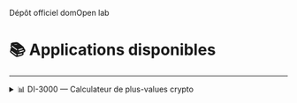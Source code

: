Dépôt officiel domOpen lab

# 📚 Applications disponibles

---

<details closed>

<summary>📊 DI-3000 — Calculateur de plus-values crypto</summary>

---

**DI-3000** est une interface locale pour :

- 📥 Charger un fichier CSV (testé avec : bitpanda)
- 🔁 Appliquer la méthode **FIFO** pour les ventes de crypto
- 🧾 Générer automatiquement les lignes fiscales du **formulaire 2086 (3N)**
- 📊 Simuler votre impôt via un **barème progressif modifiable**
- 📤 Exporter les résultats au format **CSV français**
- 👨‍💻 Accéder au **code source** depuis l’interface

---

<details closed>
<summary>Installation sous Windows 10-11</summary>

#### 🧰 1. Avoir d'installé Python 3.10+

1. Appuyez sur **Win + X** et choisissez **Terminal (administrateur)**.
2. Tapez cette commande pour télécharger et installer Python :
   ```powershell
   Start-Process "https://www.python.org/ftp/python/3.12.2/python-3.12.2-amd64.exe"
   ```

Pendant l'installation, cochez ✅ **"Add Python to PATH"**

---

#### 📁 2. Accéder au dossier de l'application

- Cliquez avec le **bouton droit** sur le dossier contenant `declarateur-d-impot-3000.py`  
- Choisissez **"Copier comme chemin d’accès"**
- Ouvrez le **Terminal (administrateur)**, tapez cd suivi d'un espace et collez votre chemin:

```bash
cd "C:\Users\votre_nom\Chemin\vers\le\dossier"
```

---

#### 📦 3. Installer les dépendances

- Dans la même fenêtre copier puis coller la commande suivante : 

```bash
pip install streamlit pandas
```

---

#### ▶️ 4. Lancer l’application

- Et toujours dans la même fenêtre copier puis coller la commande suivante :

```bash
streamlit run declarateur-d-impot-3000.py
```

Cela ouvre automatiquement une page dans votre navigateur à l’adresse `http://localhost:8501`.

---

## 📜 Licence

Projets open source — librement modifiable, redistribuable et utilisable.

</details>
</details>
